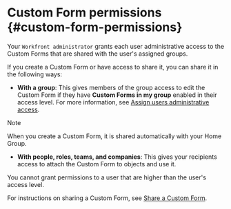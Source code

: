 



# Custom Form permissions {#custom-form-permissions}

Your `Workfront administrator` grants each user administrative access to the Custom Forms that are shared with the user's assigned groups.


If you create a Custom Form or have access to share it, you can share it in the following ways: 



*  **With a group**: This gives members of the group access to edit the Custom Form if they have **Custom Forms in my group** enabled in their access level. For more information, see [Assign users administrative access](assign-users-administrative-access.md).


  >[!NOTE]
  >
  >When you create a Custom Form, it is shared automatically with your Home Group.



* **With people, roles, teams, and companies**:&nbsp;This gives your recipients access to attach the Custom Form to objects and use it.


You cannot grant permissions to a user that are higher than the user's access level. 


For instructions on sharing a Custom Form, see [Share a Custom Form](share-a-custom-form.md).
